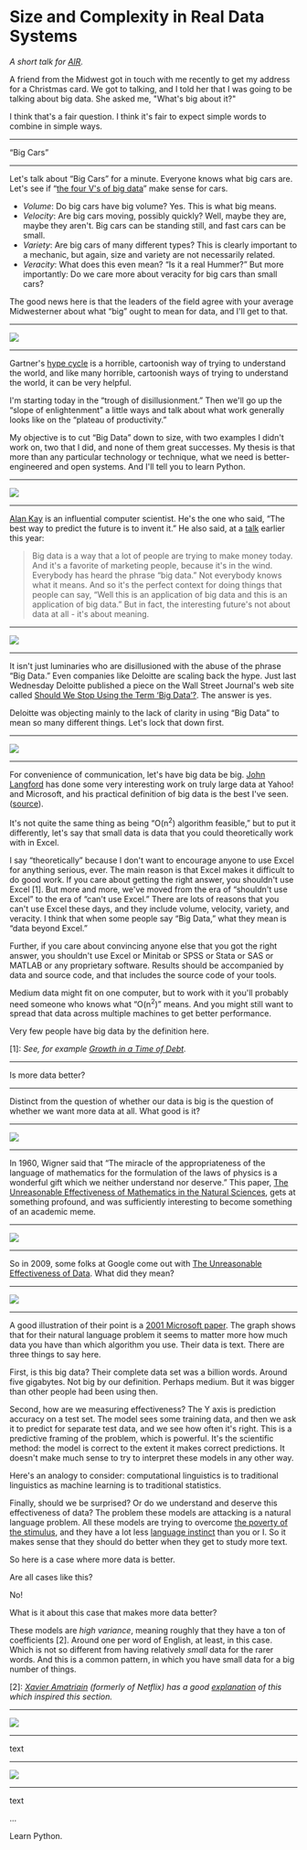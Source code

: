 # Size and Complexity in Real Data Systems


*A short talk for [AIR](http://www.air.org/).*

A friend from the Midwest got in touch with me recently to get my address for a Christmas card. We got to talking, and I told her that I was going to be talking about big data. She asked me, "What's big about it?"

I think that's a fair question. I think it's fair to expect simple words to combine in simple ways.


-----

“Big Cars”

-----

Let's talk about “Big Cars” for a minute. Everyone knows what big cars are. Let's see if “[the four V's of big data](http://www.ibmbigdatahub.com/infographic/four-vs-big-data)” make sense for cars.

 * *Volume*: Do big cars have big volume? Yes. This is what big means.
 * *Velocity*: Are big cars moving, possibly quickly? Well, maybe they are, maybe they aren't. Big cars can be standing still, and fast cars can be small.
 * *Variety*: Are big cars of many different types? This is clearly important to a mechanic, but again, size and variety are not necessarily related.
 * *Veracity*: What does this even mean? “Is it a real Hummer?” But more importantly: Do we care more about veracity for big cars than small cars?

The good news here is that the leaders of the field agree with your average Midwesterner about what “big” ought to mean for data, and I'll get to that.


-----

![](hype_cycle.png)

-----


Gartner's [hype cycle](http://en.wikipedia.org/wiki/Hype_cycle) is a horrible, cartoonish way of trying to understand the world, and like many horrible, cartoonish ways of trying to understand the world, it can be very helpful.

I'm starting today in the “trough of disillusionment.” Then we'll go up the “slope of enlightenment” a little ways and talk about what work generally looks like on the “plateau of productivity.”

My objective is to cut “Big Data” down to size, with two examples I didn't work on, two that I did, and none of them great successes. My thesis is that more than any particular technology or technique, what we need is better-engineered and open systems. And I'll tell you to learn Python.


-----

![](alan_kay.jpg)

-----

[Alan Kay](http://en.wikipedia.org/wiki/Alan_Kay) is an influential computer scientist. He's the one who said, “The best way to predict the future is to invent it.” He also said, at a [talk](https://www.youtube.com/watch?v=gTAghAJcO1o) earlier this year:

> Big data is a way that a lot of people are trying to make money today. And it's a favorite of marketing people, because it's in the wind. Everybody has heard the phrase “big data.” Not everybody knows what it means. And so it's the perfect context for doing things that people can say, “Well this is an application of big data and this is an application of big data.” But in fact, the interesting future's not about data at all - it's about meaning.


-----

![](deloitte.png)

-----

It isn't just luminaries who are disillusioned with the abuse of the phrase “Big Data.” Even companies like Deloitte are scaling back the hype. Just last Wednesday Deloitte published a piece on the Wall Street Journal's web site called [Should We Stop Using the Term ‘Big Data’?](http://deloitte.wsj.com/cio/2014/12/10/should-we-stop-using-the-term-big-data/). The answer is yes.

Deloitte was objecting mainly to the lack of clarity in using “Big Data” to mean so many different things. Let's lock that down first.


-----

![](big_data.png)

-----

For convenience of communication, let's have big data be big. [John Langford](http://en.wikipedia.org/wiki/John_Langford_%28computer_scientist%29) has done some very interesting work on truly large data at Yahoo! and Microsoft, and his practical definition of big data is the best I've seen. ([source](http://people.cs.umass.edu/~mcgregor/stocworkshop/langford.pdf)).

It's not quite the same thing as being “O(n<sup>2</sup>) algorithm feasible,” but to put it differently, let's say that small data is data that you could theoretically work with in Excel.

I say “theoretically” because I don't want to encourage anyone to use Excel for anything serious, ever. The main reason is that Excel makes it difficult to do good work. If you care about getting the right answer, you shouldn't use Excel [1]. But more and more, we've moved from the era of “shouldn't use Excel” to the era of “can't use Excel.” There are lots of reasons that you can't use Excel these days, and they include volume, velocity, variety, and veracity. I think that when some people say “Big Data,” what they mean is “data beyond Excel.”

Further, if you care about convincing anyone else that you got the right answer, you shouldn't use Excel or Minitab or SPSS or Stata or SAS or MATLAB or any proprietary software. Results should be accompanied by data and source code, and that includes the source code of your tools.

Medium data might fit on one computer, but to work with it you'll probably need someone who knows what “O(n<sup>2</sup>)” means. And you might still want to spread that data across multiple machines to get better performance.

Very few people have big data by the definition here.

[1]: *See, for example [Growth in a Time of Debt](http://www.businessweek.com/articles/2013-04-18/faq-reinhart-rogoff-and-the-excel-error-that-changed-history).*


-----

Is more data better?

-----

Distinct from the question of whether our data is big is the question of whether we want more data at all. What good is it?


-----

![](unreasonable_mathematics.png)

-----

In 1960, Wigner said that “The miracle of the appropriateness of the language of mathematics for the formulation of the laws of physics is a wonderful gift which we neither understand nor deserve.” This paper, [The Unreasonable Effectiveness of Mathematics in the Natural Sciences](http://www.maths.ed.ac.uk/~aar/papers/wigner.pdf), gets at something profound, and was sufficiently interesting to become something of an academic meme.


-----

![](unreasonable_data.png)

-----

So in 2009, some folks at Google come out with [The Unreasonable Effectiveness of Data](http://www.maths.ed.ac.uk/~aar/papers/wigner.pdf). What did they mean?


-----

![](scaling_corpora.png)

-----

A good illustration of their point is a [2001 Microsoft paper](http://dl.acm.org/citation.cfm?id=1073017). The graph shows that for their natural language problem it seems to matter more how much data you have than which algorithm you use. Their data is text. There are three things to say here.

First, is this big data? Their complete data set was a billion words. Around five gigabytes. Not big by our definition. Perhaps medium. But it was bigger than other people had been using then.

Second, how are we measuring effectiveness? The Y axis is prediction accuracy on a test set. The model sees some training data, and then we ask it to predict for separate test data, and we see how often it's right. This is a predictive framing of the problem, which is powerful. It's the scientific method: the model is correct to the extent it makes correct predictions. It doesn't make much sense to try to interpret these models in any other way.

Here's an analogy to consider: computational linguistics is to traditional linguistics as machine learning is to traditional statistics.

Finally, should we be surprised? Or do we understand and deserve this effectiveness of data? The problem these models are attacking is a natural language problem. All these models are trying to overcome [the poverty of the stimulus](http://en.wikipedia.org/wiki/Poverty_of_the_stimulus), and they have a lot less [language instinct](http://en.wikipedia.org/wiki/The_Language_Instinct) than you or I. So it makes sense that they should do better when they get to study more text.

So here is a case where more data is better.

Are all cases like this?

No!

What is it about this case that makes more data better?

These models are *high variance*, meaning roughly that they have a ton of coefficients [2]. Around one per word of English, at least, in this case. Which is not so different from having relatively *small* data for the rarer words. And this is a common pattern, in which you have small data for a big number of things.

[2]: *[Xavier Amatriain](http://xavier.amatriain.net/) (formerly of Netflix) has a good [explanation](http://technocalifornia.blogspot.com/2012/07/more-data-or-better-models.html) of this which inspired this section.*


-----

![](big_complex.png)

-----

text


-----

![](big_complex_possible.png)

-----

text


...

Learn Python.

